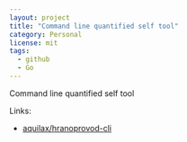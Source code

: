 ```yaml
---
layout: project
title: "Command line quantified self tool"
category: Personal
license: mit
tags:
  - github
  - Go
---
```


Command line quantified self tool

Links:

* [aquilax/hranoprovod-cli](https://github.com/aquilax/hranoprovod-cli)
